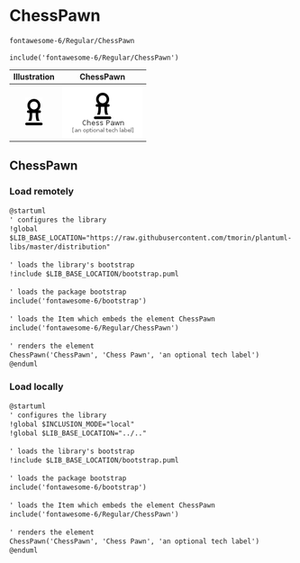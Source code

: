 # ChessPawn


```text
fontawesome-6/Regular/ChessPawn
```

```text
include('fontawesome-6/Regular/ChessPawn')
```



| Illustration | ChessPawn |
| :---: | :---: |
| ![illustration for Illustration](../../fontawesome-6/Regular/ChessPawn.png) | ![illustration for ChessPawn](../../fontawesome-6/Regular/ChessPawn.Local.png) |




## ChessPawn

### Load remotely
```plantuml
@startuml
' configures the library
!global $LIB_BASE_LOCATION="https://raw.githubusercontent.com/tmorin/plantuml-libs/master/distribution"

' loads the library's bootstrap
!include $LIB_BASE_LOCATION/bootstrap.puml

' loads the package bootstrap
include('fontawesome-6/bootstrap')

' loads the Item which embeds the element ChessPawn
include('fontawesome-6/Regular/ChessPawn')

' renders the element
ChessPawn('ChessPawn', 'Chess Pawn', 'an optional tech label')
@enduml
```

### Load locally
```plantuml
@startuml
' configures the library
!global $INCLUSION_MODE="local"
!global $LIB_BASE_LOCATION="../.."

' loads the library's bootstrap
!include $LIB_BASE_LOCATION/bootstrap.puml

' loads the package bootstrap
include('fontawesome-6/bootstrap')

' loads the Item which embeds the element ChessPawn
include('fontawesome-6/Regular/ChessPawn')

' renders the element
ChessPawn('ChessPawn', 'Chess Pawn', 'an optional tech label')
@enduml
```

